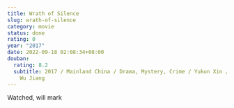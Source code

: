 ```yaml
---
title: Wrath of Silence
slug: wrath-of-silence
category: movie
status: done
rating: 0
year: "2017"
date: 2022-09-18 02:08:34+08:00
douban:
  rating: 8.2
  subtitle: 2017 / Mainland China / Drama, Mystery, Crime / Yukun Xin / Yang Song,
    Wu Jiang
---
```


Watched, will mark
